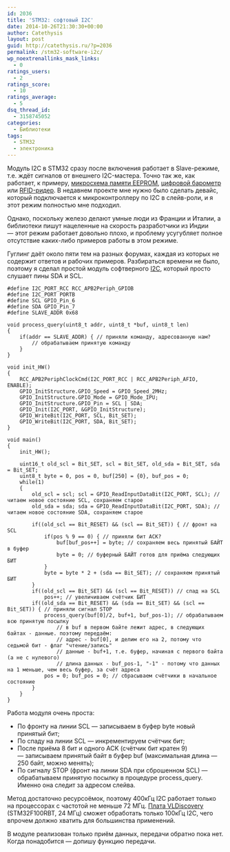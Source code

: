 ```yaml
---
id: 2036
title: 'STM32: софтовый I2C'
date: 2014-10-26T21:30:30+00:00
author: Catethysis
layout: post
guid: http://catethysis.ru/?p=2036
permalink: /stm32-software-i2c/
wp_noextrenallinks_mask_links:
  - 0
ratings_users:
  - 2
ratings_score:
  - 10
ratings_average:
  - 5
dsq_thread_id:
  - 3158745052
categories:
  - Библиотеки
tags:
  - STM32
  - электроника
---
```

Модуль I2C в STM32 сразу после включения работает в Slave-режиме, т.е. ждёт сигналов от внешнего I2C-мастера. Точно так же, как работает, к примеру, [микросхема памяти EEPROM](http://catethysis.ru/stm32-i2c/ "STM32 → I2C"), [цифровой барометр](http://catethysis.ru/bmp180-digital-barometer-stm32/ "Цифровой барометр BMP180") или [RFID-ридер](http://catethysis.ru/stm32_rfid_reader/ "STM32: RFID-ридер"). В недавнем проекте мне нужно было сделать девайс, который подключается к микроконтроллеру по I2C в слейв-роли, и я этот режим полностью мне подходил.

Однако, поскольку железо делают умные люди из Франции и Италии, а библиотеки пишут нацеленные на скорость разработчики из Индии — этот режим работает довольно плохо, и проблему усугубляет полное отсутствие каких-либо примеров работы в этом режиме.
  
Гуглинг даёт около пяти тем на разных форумах, каждая из которых не содержит ответов и рабочих примеров. Разбираться времени не было, поэтому я сделал простой модуль софтверного [I2C](http://catethysis.ru/stm32-i2c/ "STM32 → I2C"), который просто слушает пины SDA и SCL.

<!--more-->

<pre><code class="cs">#define I2C_PORT_RCC RCC_APB2Periph_GPIOB 
#define I2C_PORT PORTB
#define SCL GPIO_Pin_6
#define SDA GPIO_Pin_7
#define SLAVE_ADDR 0x68

void process_query(uint8_t addr, uint8_t *buf, uint8_t len)
{
	if(addr == SLAVE_ADDR) { // приняли команду, адресованную нам?
		// обрабатываем принятую команду
	}
}

void init_HW()
{
	RCC_APB2PeriphClockCmd(I2C_PORT_RCC | RCC_APB2Periph_AFIO, ENABLE);
	GPIO_InitStructure.GPIO_Speed = GPIO_Speed_2MHz;
	GPIO_InitStructure.GPIO_Mode = GPIO_Mode_IPU;
	GPIO_InitStructure.GPIO_Pin = SCL | SDA;
	GPIO_Init(I2C_PORT, &GPIO_InitStructure);
	GPIO_WriteBit(I2C_PORT, SCL, Bit_SET);
	GPIO_WriteBit(I2C_PORT, SDA, Bit_SET);
}

void main()
{
	init_HW();
	
	uint16_t old_scl = Bit_SET, scl = Bit_SET, old_sda = Bit_SET, sda = Bit_SET;
	uint8_t byte = 0, pos = 0, buf[250] = {0}, buf_pos = 0;
	while(1)
	{
		old_scl = scl; scl = GPIO_ReadInputDataBit(I2C_PORT, SCL); // читаем новое состояние SCL, сохраняем старое
		old_sda = sda; sda = GPIO_ReadInputDataBit(I2C_PORT, SDA); // читаем новое состояние SDA, сохраняем старое
		
		if((old_scl == Bit_RESET) && (scl == Bit_SET)) { // фронт на SCL
			if(pos % 9 == 0) { // приняли бит ACK?
				buf[buf_pos++] = byte; // сохраняем весь принятый БАЙТ в буфер
				byte = 0; // буферный БАЙТ готов для приёма следующих БИТ
			}
			byte = byte * 2 + (sda == Bit_SET); // сохраняем принятый БИТ
		}
		if((old_scl == Bit_SET) && (scl == Bit_RESET)) // спад на SCL
			pos++; // увеличиваем счётчик БИТ
		if((old_sda == Bit_RESET) && (sda == Bit_SET) && (scl == Bit_SET)) { // приняли сигнал STOP
			process_query(buf[0]/2, buf+1, buf_pos-1); // обрабатываем всю принятую посылку
				// в buf в первом байте лежит адрес, в следующих байтах - данные. поэтому передаём:
				// адрес - buf[0], и делим его на 2, потому что седьмой бит - флаг "чтение/запись"
				// данные - buf+1, т.е. буфер, начиная с первого байта (а не с нулевого)
				// длина данных - buf_pos-1, "-1" - потому что данных на 1 меньше, чем весь буфер, за счёт адреса
			pos = 0; buf_pos = 0; // сбрасываем счётчики в начальное состояние
		}
	}
}</code></pre>

Работа модуля очень проста:

  * По фронту на линии SCL — записываем в буфер byte новый принятый бит;
  * По спаду на линии SCL — инкрементируем счётчик бит;
  * После приёма 8 бит и одного ACK (счётчик бит кратен 9) — записываем принятый байт в буфер buf (максимальная длина &#8212; 250 байт, можно менять);
  * По сигналу STOP (фронт на линии SDA при сброшенном SCL) — обрабатываем принятую посылку в процедуре process_query. Именно она следит за адресом слейва.

Метод достаточно ресурсоёмок, поэтому 400кГц I2C работает только на процессорах с частотой не меньше 72 МГц. [Плата VLDiscovery](http://catethysis.ru/stm32-discovery-boards/ "STM32 — обзор плат Discovery") (STM32F100RBT, 24 МГц) сможет обработать только 100кГц I2C, чего впрочем должно хватить для большинства применений.

В модуле реализован только приём данных, передачи обратно пока нет. Когда понадобится &#8212; допишу функцию передачи.